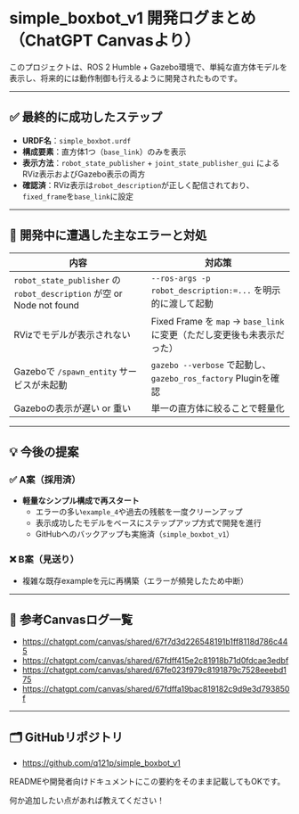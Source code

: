 # simple_boxbot_v1 開発ログまとめ（ChatGPT Canvasより）

このプロジェクトは、ROS 2 Humble + Gazebo環境で、単純な直方体モデルを表示し、将来的には動作制御も行えるように開発されたものです。

---

## ✅ 最終的に成功したステップ
- **URDF名**：`simple_boxbot.urdf`
- **構成要素**：直方体1つ（`base_link`）のみを表示
- **表示方法**：`robot_state_publisher` + `joint_state_publisher_gui` によるRViz表示およびGazebo表示の両方
- **確認済**：RViz表示は`robot_description`が正しく配信されており、`fixed_frame`を`base_link`に設定

---

## 🔁 開発中に遭遇した主なエラーと対処

| 内容 | 対応策 |
|------|--------|
| `robot_state_publisher` の `robot_description` が空 or Node not found | `--ros-args -p robot_description:=...` を明示的に渡して起動 |
| RVizでモデルが表示されない | Fixed Frame を `map` → `base_link` に変更（ただし変更後も未表示だった）|
| Gazeboで `/spawn_entity` サービスが未起動 | `gazebo --verbose` で起動し、`gazebo_ros_factory` Pluginを確認 |
| Gazeboの表示が遅い or 重い | 単一の直方体に絞ることで軽量化 |

---

## 💡 今後の提案

### ✅ A案（採用済）
- **軽量なシンプル構成で再スタート**
  - エラーの多い`example_4`や過去の残骸を一度クリーンアップ
  - 表示成功したモデルをベースにステップアップ方式で開発を進行
  - GitHubへのバックアップも実施済（`simple_boxbot_v1`）

### ❌ B案（見送り）
- 複雑な既存exampleを元に再構築（エラーが頻発したため中断）

---

## 🔗 参考Canvasログ一覧
- https://chatgpt.com/canvas/shared/67f7d3d226548191b1ff8118d786c445
- https://chatgpt.com/canvas/shared/67fdff415e2c81918b71d0fdcae3edbf
- https://chatgpt.com/canvas/shared/67fe023f979c8191879c7528eeebd175
- https://chatgpt.com/canvas/shared/67fdffa19bac819182c9d9e3d793850f

---

## 🗂️ GitHubリポジトリ
- https://github.com/q121p/simple_boxbot_v1

READMEや開発者向けドキュメントにこの要約をそのまま記載してもOKです。

何か追加したい点があれば教えてください！

